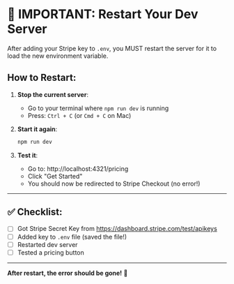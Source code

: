 # 🚨 IMPORTANT: Restart Your Dev Server

After adding your Stripe key to `.env`, you MUST restart the server for it to load the new environment variable.

## How to Restart:

1. **Stop the current server**:
   - Go to your terminal where `npm run dev` is running
   - Press: `Ctrl + C` (or `Cmd + C` on Mac)

2. **Start it again**:
   ```bash
   npm run dev
   ```

3. **Test it**:
   - Go to: http://localhost:4321/pricing
   - Click "Get Started"
   - You should now be redirected to Stripe Checkout (no error!)

---

## ✅ Checklist:

- [ ] Got Stripe Secret Key from https://dashboard.stripe.com/test/apikeys
- [ ] Added key to `.env` file (saved the file!)
- [ ] Restarted dev server
- [ ] Tested a pricing button

---

**After restart, the error should be gone!** 🎉

